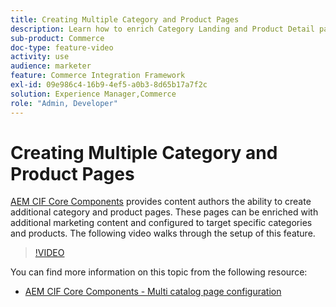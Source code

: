 ```yaml
---
title: Creating Multiple Category and Product Pages
description: Learn how to enrich Category Landing and Product Detail pages with targeted marketing content.
sub-product: Commerce
doc-type: feature-video
activity: use
audience: marketer
feature: Commerce Integration Framework
exl-id: 09e986c4-16b9-4ef5-a0b3-8d65b17a7f2c
solution: Experience Manager,Commerce
role: "Admin, Developer"
---
```

# Creating Multiple Category and Product Pages

[AEM CIF Core Components](https://github.com/adobe/aem-core-cif-components) provides content authors the ability to create additional category and product pages. These pages can be enriched with additional marketing content and configured to target specific categories and products. The following video walks through the setup of this feature.

>[!VIDEO](https://video.tv.adobe.com/v/28969/?quality=12)

You can find more information on this topic from the following resource:

- [AEM CIF Core Components - Multi catalog page configuration](https://github.com/adobe/aem-core-cif-components/wiki/configuration#multi-catalog-page-template-configuration)
